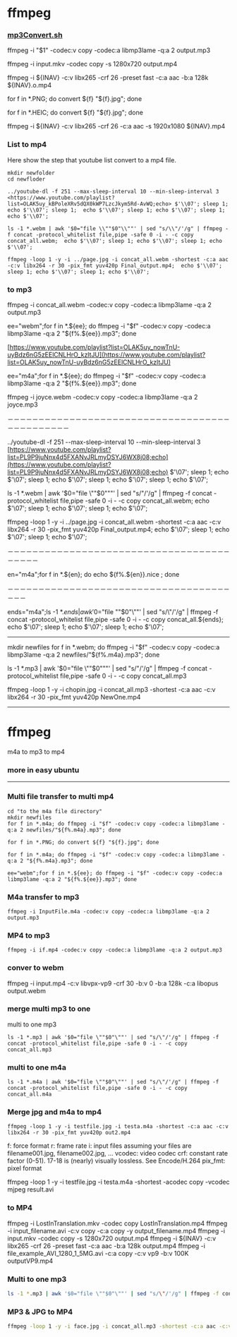 # ffmpeg

### [mp3Convert.sh](http://mp3convert.sh/)

ffmpeg -i "$1" -codec:v copy -codec:a libmp3lame -q:a 2 output.mp3

ffmpeg -i input.mkv -codec copy -s 1280x720 output.mp4

ffmpeg -i ${INAV} -c:v libx265 -crf 26 -preset fast -c:a aac -b:a 128k ${INAV}.o.mp4

for f in *.PNG; do convert ${f} "${f}.jpg"; done

for f in *.HEIC; do convert ${f} "${f}.jpg"; done

ffmpeg -i ${INAV} -c:v libx265 -crf 26 -c:a aac -s 1920x1080 ${INAV}.mp4

### List to mp4

Here show the step that youtube list convert to a mp4 file.

```
mkdir newfolder
cd newfloder

../youtube-dl -f 251 --max-sleep-interval 10 --min-sleep-interval 3 <https://www.youtube.com/playlist?list=OLAK5uy_kBPoleXRv5dQX0kWP7LzcJkym5Rd-AvWQ;echo> $'\\07'; sleep 1; echo $'\\07'; sleep 1;  echo $'\\07'; sleep 1; echo $'\\07'; sleep 1; echo $'\\07';

ls -1 *.webm | awk '$0="file \\""$0"\\""' | sed "s/\\"/'/g" | ffmpeg -f concat -protocol_whitelist file,pipe -safe 0 -i - -c copy concat_all.webm;  echo $'\\07'; sleep 1; echo $'\\07'; sleep 1; echo $'\\07';

ffmpeg -loop 1 -y -i ../page.jpg -i concat_all.webm -shortest -c:a aac -c:v libx264 -r 30 -pix_fmt yuv420p Final_output.mp4;  echo $'\\07'; sleep 1; echo $'\\07'; sleep 1; echo $'\\07';

```

### to mp3

ffmpeg -i concat_all.webm -codec:v copy -codec:a libmp3lame -q:a 2 output.mp3

ee="webm";for f in *.${ee}; do ffmpeg -i "$f" -codec:v copy -codec:a libmp3lame -q:a 2 "${f%.${ee}}.mp3"; done

[https://www.youtube.com/playlist?list=OLAK5uy_nowTnU-uyBdz6nG5zEElCNLHrO_kzltJU](https://www.youtube.com/playlist?list=OLAK5uy_nowTnU-uyBdz6nG5zEElCNLHrO_kzltJU)

ee="m4a";for f in *.${ee}; do ffmpeg -i "$f" -codec:v copy -codec:a libmp3lame -q:a 2 "${f%.${ee}}.mp3"; done

ffmpeg -i joyce.webm -codec:v copy -codec:a libmp3lame -q:a 2 joyce.mp3

－－－－－－－－－－－－－－－－－－－－－－－－－－－－－－－－－－－－－－－－－－－－－－

../youtube-dl -f 251 --max-sleep-interval 10 --min-sleep-interval 3 [https://www.youtube.com/playlist?list=PL9P9juNnx4d5FXANvJRLmyDSYJ6WX8j08;echo](https://www.youtube.com/playlist?list=PL9P9juNnx4d5FXANvJRLmyDSYJ6WX8j08;echo) $'\07'; sleep 1; echo $'\07'; sleep 1;  echo $'\07'; sleep 1; echo $'\07'; sleep 1; echo $'\07';

ls -1 *.webm | awk '$0="file \""$0"\""' | sed "s/\"/'/g" | ffmpeg -f concat -protocol_whitelist file,pipe -safe 0 -i - -c copy concat_all.webm;  echo $'\07'; sleep 1; echo $'\07'; sleep 1; echo $'\07';

ffmpeg -loop 1 -y -i ../page.jpg -i concat_all.webm -shortest -c:a aac -c:v libx264 -r 30 -pix_fmt yuv420p Final_output.mp4;  echo $'\07'; sleep 1; echo $'\07'; sleep 1; echo $'\07';

－－－－－－－－－－－－－－－－－－－－－－－－－－－－－－－－－－－－－－－－－

en="m4a";for f in *.${en}; do echo ${f%.${en}}.nice ; done

－－－－－－－－－－－－－－－－－－－－－－－－－－－－－－－－－－－－－－－

ends="m4a";ls -1 *.${ends} | awk '$0="file \""$0"\""' | sed "s/\"/'/g" | ffmpeg -f concat -protocol_whitelist file,pipe -safe 0 -i - -c copy concat_all.${ends};  echo $'\07'; sleep 1; echo $'\07'; sleep 1; echo $'\07';

---

mkdir newfiles
for f in *.webm; do ffmpeg -i "$f" -codec:v copy -codec:a libmp3lame -q:a 2 newfiles/"${f%.m4a}.mp3"; done

ls -1 *.mp3 | awk '$0="file \""$0"\""' | sed "s/\"/'/g" | ffmpeg -f concat -protocol_whitelist file,pipe -safe 0 -i - -c copy concat_all.mp3

ffmpeg -loop 1 -y -i chopin.jpg -i concat_all.mp3 -shortest -c:a aac -c:v libx264 -r 30 -pix_fmt yuv420p NewOne.mp4

---

# ffmpeg

m4a to mp3 to mp4

### more in easy ubuntu

---

### Multi file transfer to multi mp4

```
cd "to the m4a file directory"
mkdir newfiles
for f in *.m4a; do ffmpeg -i "$f" -codec:v copy -codec:a libmp3lame -q:a 2 newfiles/"${f%.m4a}.mp3"; done

for f in *.PNG; do convert ${f} "${f}.jpg"; done

for f in *.m4a; do ffmpeg -i "$f" -codec:v copy -codec:a libmp3lame -q:a 2 "${f%.m4a}.mp3"; done

ee="webm";for f in *.${ee}; do ffmpeg -i "$f" -codec:v copy -codec:a libmp3lame -q:a 2 "${f%.${ee}}.mp3"; done

```

### M4a transfer to mp3

```
ffmpeg -i InputFile.m4a -codec:v copy -codec:a libmp3lame -q:a 2 output.mp3

```

### MP4 to mp3

```
ffmpeg -i if.mp4 -codec:v copy -codec:a libmp3lame -q:a 2 output.mp3

```

### conver to webm

ffmpeg -i input.mp4 -c:v libvpx-vp9 -crf 30 -b:v 0 -b:a 128k -c:a libopus output.webm

### merge multi mp3 to one

multi to one mp3

```
ls -1 *.mp3 | awk '$0="file \""$0"\""' | sed "s/\"/'/g" | ffmpeg -f concat -protocol_whitelist file,pipe -safe 0 -i - -c copy concat_all.mp3

```

### multi to one m4a

```
ls -1 *.m4a | awk '$0="file \""$0"\""' | sed "s/\"/'/g" | ffmpeg -f concat -protocol_whitelist file,pipe -safe 0 -i - -c copy concat_all.m4a

```

### Merge jpg and m4a to mp4

```
ffmpeg -loop 1 -y -i testfile.jpg -i testa.m4a -shortest -c:a aac -c:v libx264 -r 30 -pix_fmt yuv420p out2.mp4

```

f: force format
r: frame rate
i: input files assuming your files are filename001.jpg, filename002.jpg, ...
vcodec: video codec
crf: constant rate factor (0-51). 17-18 is (nearly) visually lossless. See Encode/H.264
pix_fmt: pixel format

ffmpeg -loop 1 -y -i testfile.jpg -i testa.m4a -shortest -acodec copy -vcodec mjpeg result.avi

### to MP4

ffmpeg -i LostInTranslation.mkv -codec copy LostInTranslation.mp4
ffmpeg -i input_filename.avi -c:v copy -c:a copy -y output_filename.mp4
ffmpeg -i input.mkv -codec copy -s 1280x720 output.mp4
ffmpeg -i ${INAV} -c:v libx265 -crf 26 -preset fast -c:a aac -b:a 128k output.mp4
ffmpeg -i file_example_AVI_1280_1_5MG.avi -c:a copy -c:v vp9 -b:v 100K outputVP9.mp4

### Multi to one mp3

```bash
ls -1 *.mp3 | awk '$0="file \""$0"\""' | sed "s/\"/'/g" | ffmpeg -f concat -protocol_whitelist file,pipe -safe 0 -i - -c copy concat_all.mp3

```

### MP3 & JPG to MP4

```bash
ffmpeg -loop 1 -y -i face.jpg -i concat_all.mp3 -shortest -c:a aac -c:v libx264 -r 30 -pix_fmt yuv420p out2.mp4
```